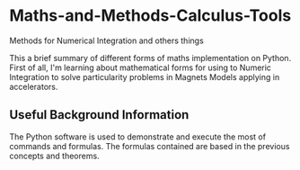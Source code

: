 # Maths-and-Methods-Calculus-Tools
Methods for Numerical Integration and others things

This a brief summary of different forms of maths implementation on Python. 
First of all, I'm learning about mathematical forms for using to Numeric Integration to solve particularity problems in Magnets Models applying in accelerators.

## Useful Background Information
The Python software is used to demonstrate and execute the most of commands and formulas. The formulas contained are based in the previous concepts and theorems.

